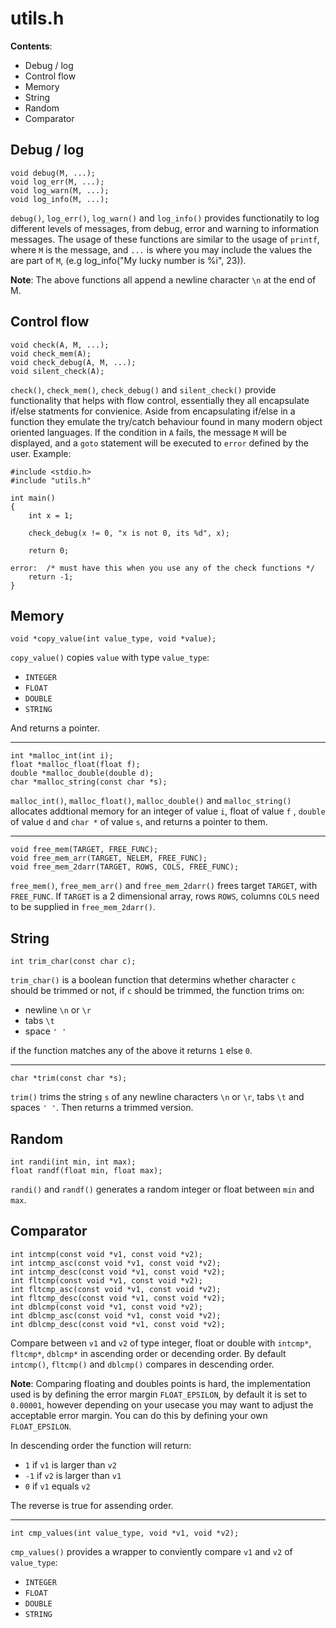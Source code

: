 # utils.h

**Contents**:
- Debug / log
- Control flow
- Memory
- String
- Random
- Comparator



## Debug / log

    void debug(M, ...);
    void log_err(M, ...);
    void log_warn(M, ...);
    void log_info(M, ...);

`debug()`, `log_err()`, `log_warn()` and `log_info()` provides functionatily to
log different levels of messages, from debug, error and warning to information
messages. The usage of these functions are similar to the usage of `printf`,
where `M` is the message, and `...` is where you may include the values the are
part of `M`, (e.g log_info("My lucky number is %i", 23)).

**Note**: The above functions all append a newline character `\n` at the end of
M.



## Control flow

    void check(A, M, ...);
    void check_mem(A);
    void check_debug(A, M, ...);
    void silent_check(A);

`check()`, `check_mem()`, `check_debug()` and `silent_check()` provide
functionality that helps with flow control, essentially they all encapsulate
if/else statments for convienice. Aside from encapsulating if/else in a
function they emulate the try/catch behaviour found in many modern object
oriented languages. If the condition in `A` fails, the message `M` will be
displayed, and a `goto` statement will be executed to `error` defined by the
user. Example:

    #include <stdio.h>
    #include "utils.h"

    int main()
    {
        int x = 1;

        check_debug(x != 0, "x is not 0, its %d", x);

        return 0;

    error:  /* must have this when you use any of the check functions */
        return -1;
    }




## Memory

    void *copy_value(int value_type, void *value);

`copy_value()` copies `value` with type `value_type`:

- `INTEGER`
- `FLOAT`
- `DOUBLE`
- `STRING`

And returns a pointer.


---

    int *malloc_int(int i);
    float *malloc_float(float f);
    double *malloc_double(double d);
    char *malloc_string(const char *s);

`malloc_int()`, `malloc_float()`, `malloc_double()` and `malloc_string()`
allocates addtional memory for an integer of value `i`, float of value `f` ,
`double` of value `d` and `char *` of value `s`, and returns a pointer to them.


---

    void free_mem(TARGET, FREE_FUNC);
    void free_mem_arr(TARGET, NELEM, FREE_FUNC);
    void free_mem_2darr(TARGET, ROWS, COLS, FREE_FUNC);

`free_mem()`, `free_mem_arr()` and `free_mem_2darr()` frees target `TARGET`,
with `FREE_FUNC`. If `TARGET` is a 2 dimensional array, rows `ROWS`, columns
`COLS` need to be supplied in `free_mem_2darr()`.



## String

    int trim_char(const char c);

`trim_char()` is a boolean function that determins whether character `c` should
be trimmed or not, if `c` should be trimmed, the function trims on:

- newline `\n` or `\r`
- tabs `\t`
- space `' '`

if the function matches any of the above it returns `1` else `0`.


---

    char *trim(const char *s);

`trim()` trims the string `s` of any newline characters `\n` or `\r`, tabs `\t`
and spaces `' '`. Then returns a trimmed version.



## Random

    int randi(int min, int max);
    float randf(float min, float max);

`randi()` and `randf()` generates a random integer or float between `min` and
`max`.



## Comparator

    int intcmp(const void *v1, const void *v2);
    int intcmp_asc(const void *v1, const void *v2);
    int intcmp_desc(const void *v1, const void *v2);
    int fltcmp(const void *v1, const void *v2);
    int fltcmp_asc(const void *v1, const void *v2);
    int fltcmp_desc(const void *v1, const void *v2);
    int dblcmp(const void *v1, const void *v2);
    int dblcmp_asc(const void *v1, const void *v2);
    int dblcmp_desc(const void *v1, const void *v2);

Compare between `v1` and `v2` of type integer, float or double with `intcmp*`,
`fltcmp*`, `dblcmp*` in ascending order or decending order. By default
`intcmp()`, `fltcmp()` and `dblcmp()` compares in descending order.

**Note**: Comparing floating and doubles points is hard, the implementation used
is by defining the error margin `FLOAT_EPSILON`, by default it is set to
`0.00001`, however depending on your usecase you may want to adjust the
acceptable error margin. You can do this by defining your own `FLOAT_EPSILON`.

In descending order the function will return:

- `1` if `v1` is larger than `v2`
- `-1` if `v2` is larger than `v1`
- `0` if `v1` equals `v2`

The reverse is true for assending order.


---

    int cmp_values(int value_type, void *v1, void *v2);

`cmp_values()` provides a wrapper to conviently compare `v1` and `v2` of `value_type`:

- `INTEGER`
- `FLOAT`
- `DOUBLE`
- `STRING`

